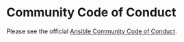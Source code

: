 # Community Code of Conduct

Please see the official [Ansible Community Code of Conduct][CoC].

[CoC]:
https://docs.ansible.com/ansible/latest/community/code_of_conduct.html

